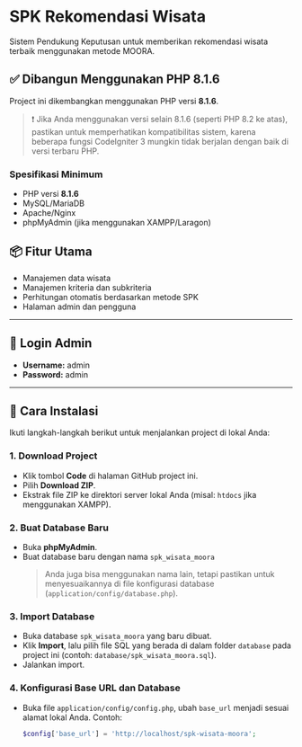 ﻿# SPK Rekomendasi Wisata

Sistem Pendukung Keputusan untuk memberikan rekomendasi wisata terbaik menggunakan metode MOORA.

## ✅ Dibangun Menggunakan PHP 8.1.6

Project ini dikembangkan menggunakan PHP versi **8.1.6**.

> ❗ Jika Anda menggunakan versi selain 8.1.6 (seperti PHP 8.2 ke atas), pastikan untuk memperhatikan kompatibilitas sistem, karena beberapa fungsi CodeIgniter 3 mungkin tidak berjalan dengan baik di versi terbaru PHP.

### Spesifikasi Minimum

- PHP versi **8.1.6**
- MySQL/MariaDB
- Apache/Nginx
- phpMyAdmin (jika menggunakan XAMPP/Laragon)

## 📦 Fitur Utama

- Manajemen data wisata
- Manajemen kriteria dan subkriteria
- Perhitungan otomatis berdasarkan metode SPK
- Halaman admin dan pengguna

---

## 🔐 Login Admin

- **Username:** admin
- **Password:** admin

---

## 🚀 Cara Instalasi

Ikuti langkah-langkah berikut untuk menjalankan project di lokal Anda:

### 1. Download Project

- Klik tombol **Code** di halaman GitHub project ini.
- Pilih **Download ZIP**.
- Ekstrak file ZIP ke direktori server lokal Anda (misal: `htdocs` jika menggunakan XAMPP).

### 2. Buat Database Baru

- Buka **phpMyAdmin**.
- Buat database baru dengan nama `spk_wisata_moora`
  > Anda juga bisa menggunakan nama lain, tetapi pastikan untuk menyesuaikannya di file konfigurasi database (`application/config/database.php`).

### 3. Import Database

- Buka database `spk_wisata_moora` yang baru dibuat.
- Klik **Import**, lalu pilih file SQL yang berada di dalam folder `database` pada project ini (contoh: `database/spk_wisata_moora.sql`).
- Jalankan import.

### 4. Konfigurasi Base URL dan Database

- Buka file `application/config/config.php`, ubah `base_url` menjadi sesuai alamat lokal Anda. Contoh:
  ```php
  $config['base_url'] = 'http://localhost/spk-wisata-moora';
  ```
